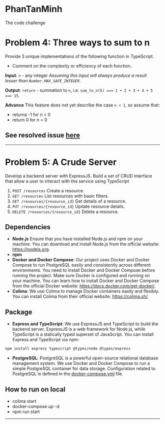 # PhanTanMinh
The code challenge

# Problem 4: Three ways to sum to n
Provide 3 unique implementations of the following function in TypeScript.
- Comment on the complexity or efficiency of each function.

**Input**: `n` - any integer
*Assuming this input will always produce a result lesser than `Number.MAX_SAFE_INTEGER`*.

**Output**: `return` - summation to `n`, i.e. `sum_to_n(5) === 1 + 2 + 3 + 4 + 5 === 15`.

**Advance** This feature does not yet describe the case `n < 1`, so assume that:
- returns -1 for n < 0
- return 0 for n = 0

## See resolved issue [here](./problem4/problem4.ts)
---

# Problem 5: A Crude Server
Develop a backend server with ExpressJS. Build a set of CRUD interface that allow a user to interact with the service using TypeScript

1. `POST /resources` Create a resource.
2. `GET /resources` List resources with basic filters.
3. `GET /resources/{resource_id}` Get details of a resource.
4. `PUT /resources/{resource_id}` Update resource details.
5. `DELETE /resources/{resource_id}` Delete a resource.

## Dependencies
- <b>Node.js</b> Ensure that you have installed Node.js and npm on your machine. You can download and install Node.js from the official website: https://nodejs.org.
- <b>npm</b>
- <b>Docker and Docker Compose</b>: Our project uses Docker and Docker Compose to run PostgreSQL easily and consistently across different environments. You need to install Docker and Docker Compose before running the project. Make sure Docker is configured and running on your machine. You can learn how to install Docker and Docker Compose from the official Docker website: https://docs.docker.com/get-docker/.
- <b>Colima</b>: We use Colima to manage Docker containers easily and flexibly. You can install Colima from their official website: https://colima.sh/.

## Package
- <b>Express and TypeScript</b>: We use ExpressJS and TypeScript to build the backend server. ExpressJS is a web framework for Node.js, while TypeScript is a statically typed superset of JavaScript. You can install Express and TypeScript via npm:
```bash
npm install express typescript @types/node @types/express
```

- <b>PostgreSQL</b>: PostgreSQL is a powerful open-source relational database management system. We use Docker and Docker Compose to run a simple PostgreSQL container for data storage. Configuration related to PostgreSQL is defined in the [docker-compose.yml](./docker-compose.yml) file.

## How to run on local
- colima start
- docker-compose up -d
- npm run start
---
